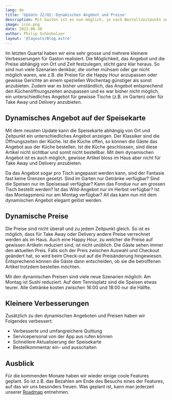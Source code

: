 ```yaml
---
lang: de
title: 'Update 22/Q2: Dynamisches Angebot und Preise'
description: Mit Gaston ist es nun möglich, je nach Bestellzeitpunkt und -ort das Angebot und die Preise unterschiedlich zu gestalten.
image: icon.png
date: 2022-06-30
author: Philip Schönholzer
layout: '@layouts/Blog.astro'
---
```


Im letzten Quartal haben wir eine sehr grosse und mehrere kleinere Verbesserungen für Gaston realisiert. Die Möglichkeit, das Angebot und die Preise abhängig von Ort und Zeit festzulegen, sticht ganz klar heraus. So sind nun viele Szenarien denkbar, die vorher mühsam oder gar nicht möglich waren, wie z.B. die Preise für die Happy Hour anzupassen oder gewisse Gerichte an einem speziellen Wochentag günstiger als sonst anzubieten. Zudem war es bisher umständlich, das Angebot entsprechend den Küchenöffnungszeiten anzupassen und es war bisher nicht möglich, ein unterschiedliches Angebot für gewisse Tische (z.B. im Garten) oder für Take Away und Delivery anzubieten.

## Dynamisches Angebot auf der Speisekarte

Mit dem neusten Update kann die Speisekarte abhängig von Ort und Zeitpunkt ein unterschiedliches Angebot anzeigen. Der Klassiker sind die Öffnungszeiten der Küche. Ist die Küche offen, so können die Gäste das Angebot aus der Küche bestellen. Ist die Küche geschlossen, sind diese Artikel nicht sichtbar und somit nicht bestellbar. Mit dem dynamischen Angebot ist es auch möglich, gewisse Artikel bloss im Haus aber nicht für Take Away und Delivery anzubieten.

Da das Angebot sogar pro Tisch angepasst werden kann, sind der Fantasie fast keine Grenzen gesetzt. Sind im Garten nur Getränke verfügbar? Sind die Speisen nur im Speisesaal verfügbar? Kann das Fondue nur am grossen Tisch bestellt werden? Ist das Wild-Angebot nur im Herbst verfügbar? Ist das Montagsmenü nur am Montag verfügbar? All das kann nun mit dem dynamischen Angebot elegant gelöst werden.

## Dynamische Preise

Die Preise sind nicht überall und zu jedem Zeitpunkt gleich. So ist es möglich, dass für Take Away oder Delivery andere Preise verrechnet werden als im Haus. Auch eine Happy Hour, zu welcher die Preise auf gewissen Artikeln reduziert sind, ist nicht unüblich. Die Gäste sehen immer den aktuellen Preis. Falls sich der Preis zwischen Auswahl und Checkout geändert hat, so wird beim Check-out auf die Preisänderung hingewiesen. Entsprechend können die Gäste dann entscheiden, ob sie die betroffenen Artikel trotzdem bestellen möchten.

Mit den dynamischen Preisen sind viele neue Szenarien möglich: Am Montag ist Sushi reduziert. Auf dem Tennisplatz sind die Speisen etwas teurer. Alle Getränke kosten zwischen 16:00 und 18:00 nur die Hälfte.

## Kleinere Verbesserungen

Zusätzlich zu den dynamischen Angeboten und Preisen haben wir Folgendes verbessert:

- Verbesserte und umfangreichere Quittung
- Servicepersonal von der App aus rufen können
- Schnellere Aktualisierung der Speisekarte
- Bestellkommentar ein- und ausschalten

## Ausblick

Für die kommenden Monate haben wir wieder einige coole Features geplant. So ist z.B. das Bezahlen am Ende des Besuchs eines der Features, auf das wir uns besonders freuen. Was geplant ist, kann man jederzeit unserer [Roadmap](https://www.notion.so/gastonsolution/Roadmap-von-Gaston-6644875d1fba4fe58cacfbf15e1ace7e) entnehmen.
